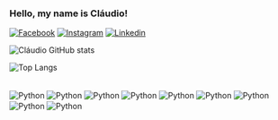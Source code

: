 ### Hello, my name is Cláudio!

[![Facebook](https://img.shields.io/badge/Facebook-1877F2?style=for-the-badge&logo=facebook&logoColor=white)](https://web.facebook.com/profile.php?id=100005953329475)
[![Instagram](https://img.shields.io/badge/Instagram-E4405F?style=for-the-badge&logo=instagram&logoColor=white)](https://www.instagram.com/eduardoclaudio785/)
[![Linkedin](https://img.shields.io/badge/LinkedIn-0077B5?style=for-the-badge&logo=linkedin&logoColor=white)](https://web.facebook.com/profile.php?id=100005953329475)

![Cláudio GitHub stats](https://github-readme-stats.vercel.app/api?username=ClaudioCanga&show_icons=true&theme=radical)

![Top Langs](https://github-readme-stats.vercel.app/api/top-langs/?username=ClaudioCanga&hide_progress=true&theme=dracula)

<div style="display: inline_block"></br>
    <img align="center" alt="Python" src="https://img.shields.io/badge/Python-3776AB?style=for-the-badge&logo=python&logoColor=white" />
    <img align="center" alt="Python" src="https://img.shields.io/badge/PHP-777BB4?style=for-the-badge&logo=php&logoColor=white" />
    <img align="center" alt="Python" src="https://img.shields.io/badge/Django-092E20?style=for-the-badge&logo=django&logoColor=white" />
    <img align="center" alt="Python" src="https://img.shields.io/badge/Laravel-FF2D20?style=for-the-badge&logo=laravel&logoColor=white" />
    <img align="center" alt="Python" src="https://img.shields.io/badge/HTML-239120?style=for-the-badge&logo=html5&logoColor=white" />
    <img align="center" alt="Python" src="https://img.shields.io/badge/JavaScript-F7DF1E?style=for-the-badge&logo=javascript&logoColor=black" />
    <img align="center" alt="Python" src="https://img.shields.io/badge/CSS-239120?&style=for-the-badge&logo=css3&logoColor=white" />
    <img align="center" alt="Python" src="https://img.shields.io/badge/Ruby-CC342D?style=for-the-badge&logo=ruby&logoColor=white" />
    <img align="center" alt="Python" src="https://img.shields.io/badge/Bootstrap-563D7C?style=for-the-badge&logo=bootstrap&logoColor=white" />
</div>


